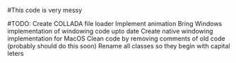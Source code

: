 #This code is very messy

#TODO:
Create COLLADA file loader
Implement animation
Bring Windows implementation of windowing code upto date
Create native windowing implementation for MacOS
Clean code by removing comments of old code (probably should do this soon)
Rename all classes so they begin with capital leters
